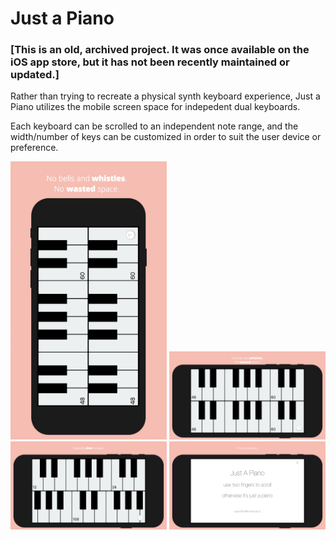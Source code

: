 # Just a Piano
 
### [This is an old, archived project. It was once available on the iOS app store, but it has not been recently maintained or updated.]

Rather than trying to recreate a physical synth keyboard experience, Just a Piano utilizes the mobile screen space for indepedent dual keyboards.

Each keyboard can be scrolled to an independent note range, and the width/number of keys can be customized in order to suit the user device or preference.

<img src="https://github.com/justKD/Just-a-Piano/blob/main/media/screenshot_0.jpg?raw=true" width="250">
<img src="https://github.com/justKD/Just-a-Piano/blob/main/media/screenshot_1.png?raw=true" width="250">
<img src="https://github.com/justKD/Just-a-Piano/blob/main/media/screenshot_2.png?raw=true" width="250">
<img src="https://github.com/justKD/Just-a-Piano/blob/main/media/screenshot_3.png?raw=true" width="250">
